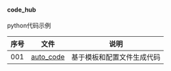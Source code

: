 #### code_hub
python代码示例


|  序号   | 文件  | 说明  |
|  ----  | ----  |----  |
| 001  | [auto_code]() | 基于模板和配置文件生成代码|
